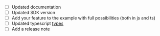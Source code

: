 - [ ] Updated documentation
- [ ] Updated SDK version
- [ ] Add your feature to the example with full possibilities (both in js and ts)
- [ ] Updated typescript [types](https://github.com/DefinitelyTyped/DefinitelyTyped)
- [ ] Add a release note
